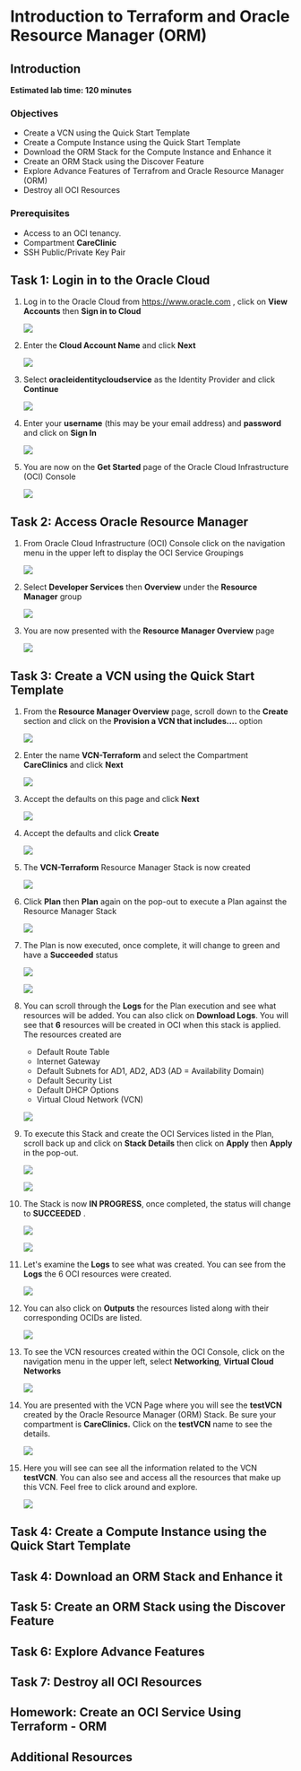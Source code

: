 <!-- Updated June 29, 2022 -->
# Introduction to Terraform and Oracle Resource Manager (ORM)

## Introduction

**Estimated lab time: 120 minutes**

### Objectives

-   Create a VCN using the Quick Start Template
-   Create a Compute Instance using the Quick Start Template
-   Download the ORM Stack for the Compute Instance and Enhance it
-   Create an ORM Stack using the Discover Feature
-   Explore Advance Features of Terrafrom and Oracle Resource Manager (ORM)
-   Destroy all OCI Resources 

### Prerequisites

-   Access to an OCI tenancy.
-	Compartment **CareClinic**
-	SSH Public/Private Key Pair

## Task 1: Login in to the Oracle Cloud 

1. Log in to the Oracle Cloud from <https://www.oracle.com> , click on **View Accounts** then **Sign in to Cloud**

	![](./images/task1/image1.png " ")

2. Enter the **Cloud Account Name** and click **Next**

	![](./images/task1/image2.png " ")

3. Select **oracleidentitycloudservice** as the Identity Provider and click **Continue**

	![](./images/task1/image3.png " ")

4. Enter your **username** (this may be your email address) and **password** and click on **Sign In**

	![](./images/task1/image4.png " ")

5. You are now on the **Get Started** page of the Oracle Cloud Infrastructure (OCI) Console

	![](./images/task1/image5.png " ")


## Task 2: Access Oracle Resource Manager

1.  From Oracle Cloud Infrastructure (OCI) Console click on the navigation menu in the upper left to display the OCI Service Groupings

	![](./images/task2/image1.png " ")

2.  Select **Developer Services** then **Overview** under the **Resource Manager** group

	![](./images/task2/image2.png " ")

3.  You are now presented with the **Resource Manager Overview** page

	![](./images/task2/image3.png " ")

## Task 3: Create a VCN using the Quick Start Template

1.  From the **Resource Manager Overview** page, scroll down to the **Create** section and click on the **Provision a VCN that includes....** option

	![](./images/task3/image1.png " ")

2.  Enter the name **VCN-Terraform** and select the Compartment **CareClinics** and click **Next**

	![](./images/task3/image2.png " ")

3.  Accept the defaults on this page and click **Next**

	![](./images/task3/image3.png " ")

4.  Accept the defaults and click **Create**

	![](./images/task3/image4.png " ")

5.  The **VCN-Terraform** Resource Manager Stack is now created

	![](./images/task3/image5.png " ")

6.  Click **Plan** then **Plan** again on the pop-out to execute a Plan against the Resource Manager Stack

	![](./images/task3/image6.png " ")

7.  The Plan is now executed, once complete, it will change to green and have a **Succeeded** status

	![](./images/task3/image7.png " ")

	![](./images/task3/image8.png " ")

8.  You can scroll through the **Logs** for the Plan execution and see what resources will be added. You can also click on **Download Logs**. You will see that **6** resources will be created in OCI when this stack is applied. The resources created are

	-   Default Route Table
	-   Internet Gateway
	-   Default Subnets for AD1, AD2, AD3 (AD = Availability Domain)
	-   Default Security List
	-   Default DHCP Options
	-   Virtual Cloud Network (VCN)

	![](./images/task3/image9.png " ")

9.  To execute this Stack and create the OCI Services listed in the Plan, scroll back up and click on **Stack Details** then click on **Apply** then **Apply** in the pop-out.

	![](./images/task3/image10.png " ")

	![](./images/task3/image11.png " ")

10. The Stack is now **IN PROGRESS**, once completed, the status will change to **SUCCEEDED** .

	![](./images/task3/image12.png " ")

	![](./images/task3/image13.png " ")

11. Let's examine the **Logs** to see what was created. You can see from the **Logs** the 6 OCI resources were created.

	![](./images/task3/image14.png " ")

12. You can also click on **Outputs** the resources listed along with their corresponding OCIDs are listed.

	![](./images/task3/image15.png " ")

13. To see the VCN resources created within the OCI Console, click on the navigation menu in the upper left, select **Networking**, **Virtual Cloud Networks**

	![](./images/task3/image16.png " ")

14. You are presented with the VCN Page where you will see the **testVCN** created by the Oracle Resource Manager (ORM) Stack. Be sure your compartment is **CareClinics.** Click on the **testVCN** name to see the details.

	![](./images/task3/image17.png " ")

15. Here you will see can see all the information related to the VCN **testVCN**. You can also see and access all the resources that make up this VCN. Feel free to click around and explore.

	![](./images/task3/image18.png " ")


## Task 4: Create a Compute Instance using the Quick Start Template

## Task 4: Download an ORM Stack and Enhance it

## Task 5: Create an ORM Stack using the Discover Feature

## Task 6: Explore Advance Features

## Task 7: Destroy all OCI Resources

## Homework: Create an OCI Service Using Terraform - ORM

## Additional Resources